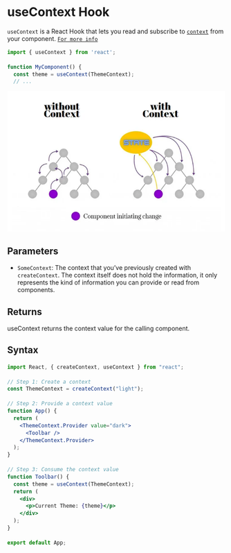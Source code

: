 # useContext Hook

`useContext` is a React Hook that lets you read and subscribe to [`context`](https://react.dev/learn/passing-data-deeply-with-context) from your component. [`For more info`](https://react.dev/reference/react/useContext)

```jsx
import { useContext } from 'react';

function MyComponent() {
  const theme = useContext(ThemeContext);
  // ...
```

![Context API](../../img/1_5KZjV6GR2ua-vlc1fiMNPw.webp)

## Parameters

- `SomeContext`: The context that you’ve previously created with `createContext`. The context itself does not hold the information, it only represents the kind of information you can provide or read from components.

## Returns

useContext returns the context value for the calling component.

## Syntax

```jsx
import React, { createContext, useContext } from "react";

// Step 1: Create a context
const ThemeContext = createContext("light");

// Step 2: Provide a context value
function App() {
  return (
    <ThemeContext.Provider value="dark">
      <Toolbar />
    </ThemeContext.Provider>
  );
}

// Step 3: Consume the context value
function Toolbar() {
  const theme = useContext(ThemeContext);
  return (
    <div>
      <p>Current Theme: {theme}</p>
    </div>
  );
}

export default App;
```
